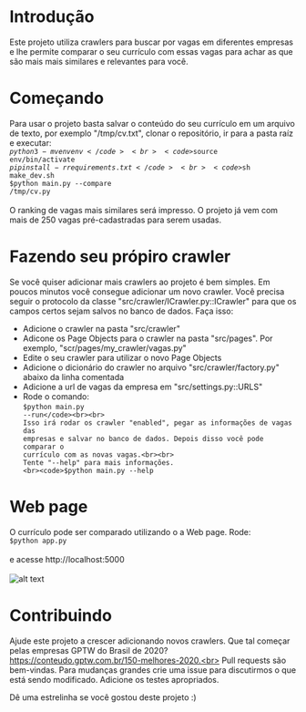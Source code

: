 # Introdução
Este projeto utiliza crawlers para buscar por vagas em diferentes empresas e lhe permite comparar o seu currículo com essas vagas para achar as que são mais mais similares e relevantes para você.
# Começando
Para usar o projeto basta salvar o conteúdo do seu currículo em um arquivo de texto, por exemplo "/tmp/cv.txt", clonar o repositório, ir para a pasta raíz e executar:
<br><code>$python3 -m venv env</code>
<br><code>$source env/bin/activate</code>
<br><code>$pip install -r requirements.txt</code>
<br><code>$sh make_dev.sh</code>
<br><code>$python main.py --compare /tmp/cv.py</code><br><br>
O ranking de vagas mais similares será impresso. O projeto já vem com mais de 250 vagas pré-cadastradas para serem usadas.
# Fazendo seu própiro crawler
Se você quiser adicionar mais crawlers ao projeto é bem simples. Em poucos minutos você consegue adicionar um novo crawler. Você precisa seguir o protocolo da classe "src/crawler/ICrawler.py::ICrawler" para que os campos certos sejam salvos no banco de dados. Faça isso:
- Adicione o crawler na pasta "src/crawler"
- Adicone os Page Objects para o crawler na pasta "src/pages". Por exemplo, "scr/pages/my_crawler/vagas.py"
- Edite o seu crawler para utilizar o novo Page Objects
- Adicione o dicionário do crawler no arquivo "src/crawler/factory.py" abaixo da linha comentada
- Adicione a url de vagas da empresa em "src/settings.py::URLS"
- Rode o comando:
<br><code>$python main.py --run</code><br><br>
Isso irá rodar os crawler "enabled", pegar as informações de vagas das empresas e salvar no banco de dados. Depois disso você pode comparar o currículo com as novas vagas.<br><br>
Tente "--help" para mais informações.
<br><code>$python main.py --help</code><br>
# Web page
O currículo pode ser comparado utilizando o a Web page. Rode:
<br><code>$python app.py</code><br><br>
e acesse http://localhost:5000
<br><br>
![alt text](https://i.ibb.co/HH2cJZk/web-page.png)
# Contribuindo
Ajude este projeto a crescer adicionando novos crawlers. Que tal começar pelas empresas GPTW do Brasil de 2020? https://conteudo.gptw.com.br/150-melhores-2020.<br>
Pull requests são bem-vindas. Para mudanças grandes crie uma issue para discutirmos o que está sendo modificado. Adicione os testes apropriados.

Dê uma estrelinha se você gostou deste projeto :)